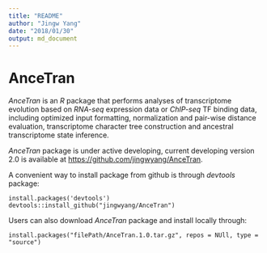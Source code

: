 ```yaml
---
title: "README"
author: "Jingw Yang"
date: "2018/01/30"
output: md_document
---
```


# AnceTran

*AnceTran* is an *R* package that performs analyses of transcriptome evolution
based on *RNA-seq* expression data or *ChIP-seq* TF binding data, including optimized input formatting, normalization
and pair-wise distance evaluation, transcriptome character tree construction and ancestral
transcriptome state inference.

*AnceTran* package is under active developing, current developing version 2.0 is available at <https://github.com/jingwyang/AnceTran>.

A convenient way to install package from github is through *devtools* package:

```{r, eval=FALSE}
install.packages('devtools')
devtools::install_github("jingwyang/AnceTran")
```

Users can also download *AnceTran* package and install locally through:

```{r, eval=FALSE}
install.packages("filePath/AnceTran.1.0.tar.gz", repos = NUll, type = "source")
```
